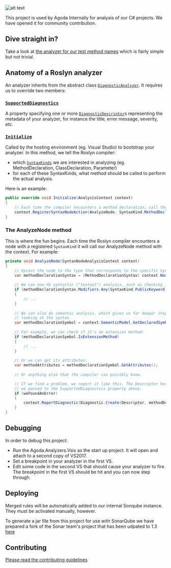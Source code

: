 ![alt text](logo.png) 


This project is used by Agoda Internally for analysis of our C# projects. We have opened it for community contribution.

## Dive straight in?

Take a look at [the analyzer for our test method names](https://github.com/agoda-com/AgodaAnalyzers/blob/master/src/Agoda.Analyzers/AgodaCustom/AG0005TestMethodNamesMustFollowConvention.cs) which is fairly simple but not trivial. 

## Anatomy of a Roslyn analyzer

An analyzer inherits from the abstract class [`DiagnosticAnalyzer`](https://docs.microsoft.com/en-us/dotnet/api/microsoft.codeanalysis.diagnostics.diagnosticanalyzer?view=roslyn-dotnet). It requires us to override two members:

### [`SupportedDiagnostics`](https://docs.microsoft.com/en-us/dotnet/api/microsoft.codeanalysis.diagnostics.diagnosticanalyzer.supporteddiagnostics?view=roslyn-dotnet)

A property specifying one or more [`DiagnosticDescriptor`](https://docs.microsoft.com/en-us/dotnet/api/microsoft.codeanalysis.diagnosticdescriptor?view=roslyn-dotnet)s representing the metadata of your analyzer, for instance the title, error message, severity, etc.

### [`Initialize`](https://docs.microsoft.com/en-us/dotnet/api/microsoft.codeanalysis.diagnostics.diagnosticanalyzer.initialize?view=roslyn-dotnet)

Called by the hosting environment (eg. Visual Studio) to bootstrap your analyzer. In this method, we tell the Roslyn compiler:
- which [`SyntaxKinds`](https://docs.microsoft.com/en-us/dotnet/api/microsoft.codeanalysis.csharp.syntaxkind?view=roslyn-dotnet) we are interested in analyzing (eg. MethodDeclaration, ClassDeclaration, Parameter)
- for each of these SyntaxKinds, what method should be called to perform the actual analysis.

Here is an example:

```c#
public override void Initialize(AnalysisContext context)
{
    // Each time the compiler encounters a method declaration, call the AnalyzeNode method. 
    context.RegisterSyntaxNodeAction(AnalyzeNode, SyntaxKind.MethodDeclaration);
}
```

### The AnalyzeNode method

This is where the fun begins. Each time the Roslyn compiler encounters a node with a registered `SyntaxKind` it will call our AnalyzeNode method with the context. For example:

```c#
private void AnalyzeNode(SyntaxNodeAnalysisContext context)
{
    // Upcast the node to the type that corresponds to the specific SyntaxKind we registered: 
    var methodDeclarationSyntax = (MethodDeclarationSyntax) context.Node;
    
    // We can now do syntactic ("textual") analysis, such as checking if the method has a public modifier:
    if (methodDeclarationSyntax.Modifiers.Any(SyntaxKind.PublicKeyword))
    {
        // ...
    }
    
    // We can also do semantic analysis, which gives us far deeper inspection opportunities than just 
    // looking at the syntax.
    var methodDeclarationSymbol = context.SemanticModel.GetDeclaredSymbol(methodDeclarationSyntax);
    
    // For example, we can check if it's an extension method: 
    if (methodDeclarationSymbol.IsExtensionMethod)
    {
        // ...
    }
    
    // Or we can get its attributes:
    var methodAttributes = methodDeclarationSymbol.GetAttributes();
    
    // Or anything else that the compiler can possibly know.

    // If we find a problem, we report it like this. The Descriptor here refers to one of the descriptors
    // we passed to the SupportedDiagnostics property above.
    if (weFoundAnError) 
    {
        context.ReportDiagnostic(Diagnostic.Create(Descriptor, methodDeclaration.GetLocation()));
    }
}
```

## Debugging

In order to debug this project:
- Run the Agoda.Analyzers.Vsix as the start up project. It will open and attach to a second copy of VS2017.
- Set a breakpoint in your analyzer in the first VS.
- Edit some code in the second VS that should cause your analyzer to fire. The breakpoint in the first VS should be hit and you can now step through.

## Deploying

Merged rules will be automatically added to our internal Sonqube instance. They must be activated manually, however.

To generate a jar file from this project for use with SonarQube we have prepared a fork of the Sonar team's project that has been udpated to 1.3 [here]( https://github.com/agoda-com/sonarqube-roslyn-sdk)

## Contributing

[Please read the contributing guidelines](CONTRIBUTING.md)
